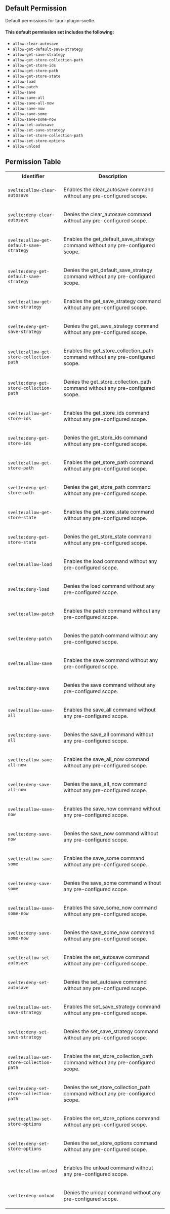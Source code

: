 ## Default Permission

Default permissions for tauri-plugin-svelte.

#### This default permission set includes the following:

- `allow-clear-autosave`
- `allow-get-default-save-strategy`
- `allow-get-save-strategy`
- `allow-get-store-collection-path`
- `allow-get-store-ids`
- `allow-get-store-path`
- `allow-get-store-state`
- `allow-load`
- `allow-patch`
- `allow-save`
- `allow-save-all`
- `allow-save-all-now`
- `allow-save-now`
- `allow-save-some`
- `allow-save-some-now`
- `allow-set-autosave`
- `allow-set-save-strategy`
- `allow-set-store-collection-path`
- `allow-set-store-options`
- `allow-unload`

## Permission Table

<table>
<tr>
<th>Identifier</th>
<th>Description</th>
</tr>


<tr>
<td>

`svelte:allow-clear-autosave`

</td>
<td>

Enables the clear_autosave command without any pre-configured scope.

</td>
</tr>

<tr>
<td>

`svelte:deny-clear-autosave`

</td>
<td>

Denies the clear_autosave command without any pre-configured scope.

</td>
</tr>

<tr>
<td>

`svelte:allow-get-default-save-strategy`

</td>
<td>

Enables the get_default_save_strategy command without any pre-configured scope.

</td>
</tr>

<tr>
<td>

`svelte:deny-get-default-save-strategy`

</td>
<td>

Denies the get_default_save_strategy command without any pre-configured scope.

</td>
</tr>

<tr>
<td>

`svelte:allow-get-save-strategy`

</td>
<td>

Enables the get_save_strategy command without any pre-configured scope.

</td>
</tr>

<tr>
<td>

`svelte:deny-get-save-strategy`

</td>
<td>

Denies the get_save_strategy command without any pre-configured scope.

</td>
</tr>

<tr>
<td>

`svelte:allow-get-store-collection-path`

</td>
<td>

Enables the get_store_collection_path command without any pre-configured scope.

</td>
</tr>

<tr>
<td>

`svelte:deny-get-store-collection-path`

</td>
<td>

Denies the get_store_collection_path command without any pre-configured scope.

</td>
</tr>

<tr>
<td>

`svelte:allow-get-store-ids`

</td>
<td>

Enables the get_store_ids command without any pre-configured scope.

</td>
</tr>

<tr>
<td>

`svelte:deny-get-store-ids`

</td>
<td>

Denies the get_store_ids command without any pre-configured scope.

</td>
</tr>

<tr>
<td>

`svelte:allow-get-store-path`

</td>
<td>

Enables the get_store_path command without any pre-configured scope.

</td>
</tr>

<tr>
<td>

`svelte:deny-get-store-path`

</td>
<td>

Denies the get_store_path command without any pre-configured scope.

</td>
</tr>

<tr>
<td>

`svelte:allow-get-store-state`

</td>
<td>

Enables the get_store_state command without any pre-configured scope.

</td>
</tr>

<tr>
<td>

`svelte:deny-get-store-state`

</td>
<td>

Denies the get_store_state command without any pre-configured scope.

</td>
</tr>

<tr>
<td>

`svelte:allow-load`

</td>
<td>

Enables the load command without any pre-configured scope.

</td>
</tr>

<tr>
<td>

`svelte:deny-load`

</td>
<td>

Denies the load command without any pre-configured scope.

</td>
</tr>

<tr>
<td>

`svelte:allow-patch`

</td>
<td>

Enables the patch command without any pre-configured scope.

</td>
</tr>

<tr>
<td>

`svelte:deny-patch`

</td>
<td>

Denies the patch command without any pre-configured scope.

</td>
</tr>

<tr>
<td>

`svelte:allow-save`

</td>
<td>

Enables the save command without any pre-configured scope.

</td>
</tr>

<tr>
<td>

`svelte:deny-save`

</td>
<td>

Denies the save command without any pre-configured scope.

</td>
</tr>

<tr>
<td>

`svelte:allow-save-all`

</td>
<td>

Enables the save_all command without any pre-configured scope.

</td>
</tr>

<tr>
<td>

`svelte:deny-save-all`

</td>
<td>

Denies the save_all command without any pre-configured scope.

</td>
</tr>

<tr>
<td>

`svelte:allow-save-all-now`

</td>
<td>

Enables the save_all_now command without any pre-configured scope.

</td>
</tr>

<tr>
<td>

`svelte:deny-save-all-now`

</td>
<td>

Denies the save_all_now command without any pre-configured scope.

</td>
</tr>

<tr>
<td>

`svelte:allow-save-now`

</td>
<td>

Enables the save_now command without any pre-configured scope.

</td>
</tr>

<tr>
<td>

`svelte:deny-save-now`

</td>
<td>

Denies the save_now command without any pre-configured scope.

</td>
</tr>

<tr>
<td>

`svelte:allow-save-some`

</td>
<td>

Enables the save_some command without any pre-configured scope.

</td>
</tr>

<tr>
<td>

`svelte:deny-save-some`

</td>
<td>

Denies the save_some command without any pre-configured scope.

</td>
</tr>

<tr>
<td>

`svelte:allow-save-some-now`

</td>
<td>

Enables the save_some_now command without any pre-configured scope.

</td>
</tr>

<tr>
<td>

`svelte:deny-save-some-now`

</td>
<td>

Denies the save_some_now command without any pre-configured scope.

</td>
</tr>

<tr>
<td>

`svelte:allow-set-autosave`

</td>
<td>

Enables the set_autosave command without any pre-configured scope.

</td>
</tr>

<tr>
<td>

`svelte:deny-set-autosave`

</td>
<td>

Denies the set_autosave command without any pre-configured scope.

</td>
</tr>

<tr>
<td>

`svelte:allow-set-save-strategy`

</td>
<td>

Enables the set_save_strategy command without any pre-configured scope.

</td>
</tr>

<tr>
<td>

`svelte:deny-set-save-strategy`

</td>
<td>

Denies the set_save_strategy command without any pre-configured scope.

</td>
</tr>

<tr>
<td>

`svelte:allow-set-store-collection-path`

</td>
<td>

Enables the set_store_collection_path command without any pre-configured scope.

</td>
</tr>

<tr>
<td>

`svelte:deny-set-store-collection-path`

</td>
<td>

Denies the set_store_collection_path command without any pre-configured scope.

</td>
</tr>

<tr>
<td>

`svelte:allow-set-store-options`

</td>
<td>

Enables the set_store_options command without any pre-configured scope.

</td>
</tr>

<tr>
<td>

`svelte:deny-set-store-options`

</td>
<td>

Denies the set_store_options command without any pre-configured scope.

</td>
</tr>

<tr>
<td>

`svelte:allow-unload`

</td>
<td>

Enables the unload command without any pre-configured scope.

</td>
</tr>

<tr>
<td>

`svelte:deny-unload`

</td>
<td>

Denies the unload command without any pre-configured scope.

</td>
</tr>
</table>
